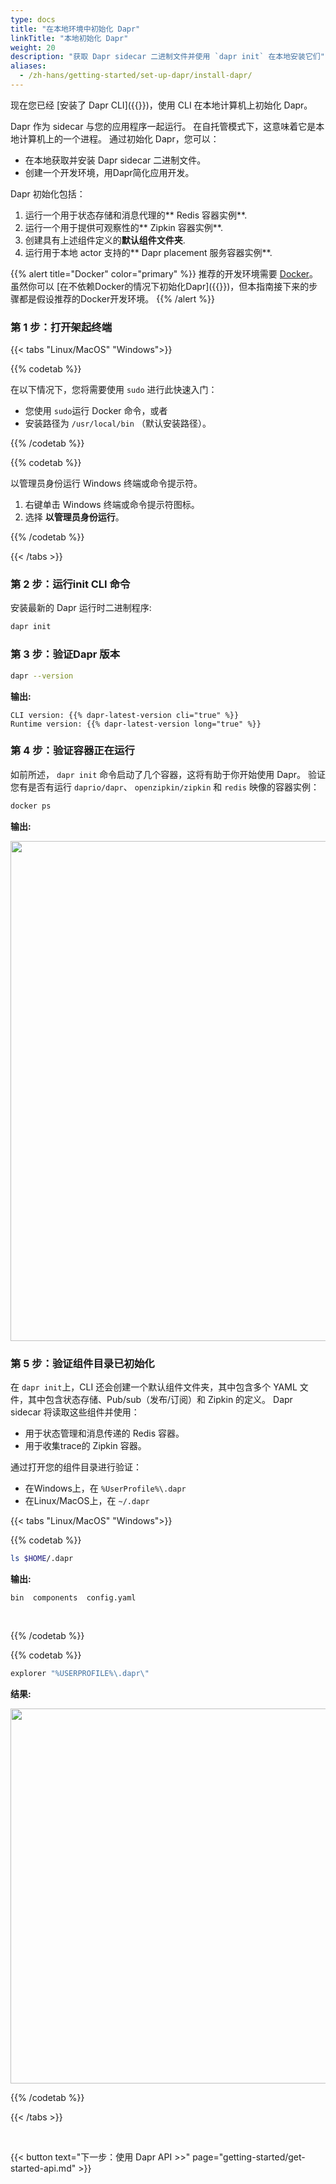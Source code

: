 ```yaml
---
type: docs
title: "在本地环境中初始化 Dapr"
linkTitle: "本地初始化 Dapr"
weight: 20
description: "获取 Dapr sidecar 二进制文件并使用 `dapr init` 在本地安装它们"
aliases:
  - /zh-hans/getting-started/set-up-dapr/install-dapr/
---
```


现在您已经 [安装了 Dapr CLI]({{<ref install-dapr-cli.md>}})，使用 CLI 在本地计算机上初始化 Dapr。

Dapr 作为 sidecar 与您的应用程序一起运行。 在自托管模式下，这意味着它是本地计算机上的一个进程。 通过初始化 Dapr，您可以：

- 在本地获取并安装 Dapr sidecar 二进制文件。
- 创建一个开发环境，用Dapr简化应用开发。

Dapr 初始化包括：

1. 运行一个用于状态存储和消息代理的** Redis 容器实例**.
1. 运行一个用于提供可观察性的** Zipkin 容器实例**.
1. 创建具有上述组件定义的**默认组件文件夹**.
1. 运行用于本地 actor 支持的** Dapr placement 服务容器实例**.

{{% alert title="Docker" color="primary" %}}
推荐的开发环境需要 [Docker](https://docs.docker.com/install/)。 虽然你可以 [在不依赖Docker的情况下初始化Dapr]({{<ref self-hosted-no-docker.md>}})，但本指南接下来的步骤都是假设推荐的Docker开发环境。
{{% /alert %}}

### 第 1 步：打开架起终端

{{< tabs "Linux/MacOS" "Windows">}}

{{% codetab %}}

在以下情况下，您将需要使用 `sudo` 进行此快速入门：

- 您使用 `sudo`运行 Docker 命令，或者
- 安装路径为 `/usr/local/bin` （默认安装路径）。

{{% /codetab %}}

{{% codetab %}}

以管理员身份运行 Windows 终端或命令提示符。

1. 右键单击 Windows 终端或命令提示符图标。
1. 选择 **以管理员身份运行**。

{{% /codetab %}}

{{< /tabs >}}

### 第 2 步：运行init CLI 命令

安装最新的 Dapr 运行时二进制程序:

```bash
dapr init
```

### 第 3 步：验证Dapr 版本

```bash
dapr --version
```

**输出:**

`CLI version: {{% dapr-latest-version cli="true" %}}` <br> `Runtime version: {{% dapr-latest-version long="true" %}}`

### 第 4 步：验证容器正在运行

如前所述， `dapr init` 命令启动了几个容器，这将有助于你开始使用 Dapr。 验证您有是否有运行 `daprio/dapr`、 `openzipkin/zipkin` 和 `redis` 映像的容器实例：

```bash
docker ps
```

**输出:**

<img src="/images/install-dapr-selfhost/docker-containers.png" width=800>

### 第 5 步：验证组件目录已初始化

在 `dapr init`上，CLI 还会创建一个默认组件文件夹，其中包含多个 YAML 文件，其中包含状态存储、Pub/sub（发布/订阅）和 Zipkin 的定义。 Dapr sidecar 将读取这些组件并使用：

- 用于状态管理和消息传递的 Redis 容器。
- 用于收集trace的 Zipkin 容器。

通过打开您的组件目录进行验证：

- 在Windows上，在 `%UserProfile%\.dapr`
- 在Linux/MacOS上，在 `~/.dapr`

{{< tabs "Linux/MacOS" "Windows">}}

{{% codetab %}}

```bash
ls $HOME/.dapr
```

**输出:**

`bin  components  config.yaml`

<br>

{{% /codetab %}}

{{% codetab %}}

```powershell
explorer "%USERPROFILE%\.dapr\"
```

**结果:**

<img src="/images/install-dapr-selfhost/windows-view-components.png" width=600>

{{% /codetab %}}

{{< /tabs >}}

<br>

{{< button text="下一步：使用 Dapr API >>" page="getting-started/get-started-api.md" >}}

